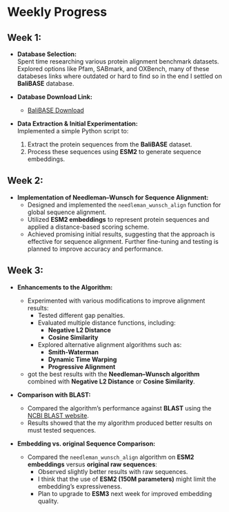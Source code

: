 # Weekly Progress

## Week 1:

- **Database Selection:**  
  Spent time researching various protein alignment benchmark datasets. Explored options like Pfam, SABmark, and OXBench, many of these databeses links where outdated or hard to find so in the end I settled on **BaliBASE** database.

- **Database Download Link:**

  - [BaliBASE Download](http://www.lbgi.fr/balibase/BalibaseDownload/)

- **Data Extraction & Initial Experimentation:**  
  Implemented a simple Python script to:
  1. Extract the protein sequences from the **BaliBASE** dataset.
  2. Process these sequences using **ESM2** to generate sequence embeddings.

## Week 2:

- **Implementation of Needleman–Wunsch for Sequence Alignment:**
  - Designed and implemented the `needleman_wunsch_align` function for global sequence alignment.
  - Utilized **ESM2 embeddings** to represent protein sequences and applied a distance-based scoring scheme.
  - Achieved promising initial results, suggesting that the approach is effective for sequence alignment. Further fine-tuning and testing is planned to improve accuracy and performance.

## Week 3:

- **Enhancements to the Algorithm:**

  - Experimented with various modifications to improve alignment results:
    - Tested different gap penalties.
    - Evaluated multiple distance functions, including:
      - **Negative L2 Distance**
      - **Cosine Similarity**
    - Explored alternative alignment algorithms such as:
      - **Smith-Waterman**
      - **Dynamic Time Warping**
      - **Progressive Alignment**
  - got the best results with the **Needleman–Wunsch algorithm** combined with **Negative L2 Distance** or **Cosine Similarity**.

- **Comparison with BLAST:**

  - Compared the algorithm’s performance against **BLAST** using the [NCBI BLAST website](https://blast.ncbi.nlm.nih.gov/Blast.cgi).
  - Results showed that the my algorithm produced better results on must tested sequences.

- **Embedding vs. original Sequence Comparison:**
  - Compared the `needleman_wunsch_align` algorithm on **ESM2 embeddings** versus **original raw sequences**:
    - Observed slightly better results with raw sequences.
    - I think that the use of **ESM2 (150M parameters)** might limit the embedding’s expressiveness.
    - Plan to upgrade to **ESM3** next week for improved embedding quality.
